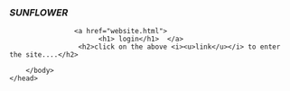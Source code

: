 <!DOCTYPE html>
<html>
    <head>
        <title>ourwebsite</title>
        <body>
                    <h3><i><b>SUNFLOWER</u></b></i></h3>
                    
                    <a href="website.html">
                          <h1> login</h1>  </a>
                     <h2>click on the above <i><u>link</u></i> to enter the site....</h2>
                      
        </body>
    </head>
  
</html>
